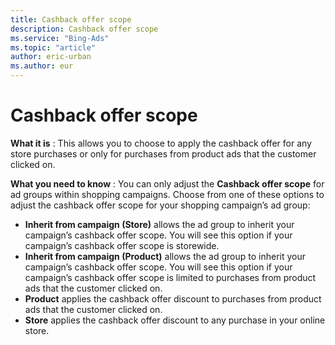 ```yaml
---
title: Cashback offer scope
description: Cashback offer scope
ms.service: "Bing-Ads"
ms.topic: "article"
author: eric-urban
ms.author: eur
---
```


# Cashback offer scope

**What it is** : This allows you to choose to apply the cashback offer for any store purchases or only for purchases from product ads that the customer clicked on.

**What you need to know** : You can only adjust the **Cashback offer scope** for ad groups within shopping campaigns. Choose from one of these options to adjust the cashback offer scope for your shopping campaign’s ad group:

- **Inherit from campaign (Store)** allows the ad group to inherit your campaign’s cashback offer scope. You will see this option if your campaign’s cashback offer scope is storewide.
- **Inherit from campaign (Product)** allows the ad group to inherit your campaign’s cashback offer scope. You will see this option if your campaign’s cashback offer scope is limited to purchases from product ads that the customer clicked on.
- **Product** applies the cashback offer discount to purchases from product ads that the customer clicked on.
- **Store** applies the cashback offer discount to any purchase in your online store.


